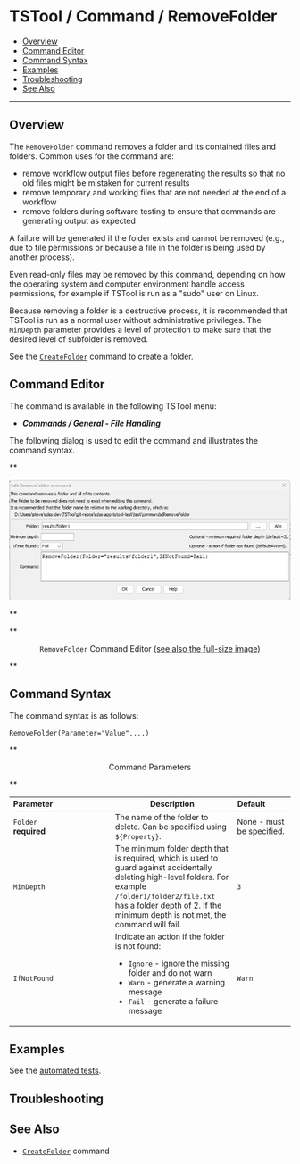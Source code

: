 # TSTool / Command / RemoveFolder #

*   [Overview](#overview)
*   [Command Editor](#command-editor)
*   [Command Syntax](#command-syntax)
*   [Examples](#examples)
*   [Troubleshooting](#troubleshooting)
*   [See Also](#see-also)

-------------------------

## Overview ##

The `RemoveFolder` command removes a folder and its contained files and folders.
Common uses for the command are:

*  remove workflow output files before regenerating the results so that no old files might be mistaken for current results
*  remove temporary and working files that are not needed at the end of a workflow
*  remove folders during software testing to ensure that commands are generating output as expected

A failure will be generated if the folder exists and cannot be removed (e.g., due to file permissions or because
a file in the folder is being used by another process).

Even read-only files may be removed by this command, depending on how the operating system and computer environment handle access permissions,
for example if TSTool is run as a "sudo" user on Linux.

Because removing a folder is a destructive process, it is recommended that TSTool is run as a normal user without administrative privileges.
The `MinDepth` parameter provides a level of protection to make sure that the desired level of subfolder is removed.

See the [`CreateFolder`](../CreateFolder/CreateFolder.md) command to create a folder.

## Command Editor ##

The command is available in the following TSTool menu:

*   ***Commands / General - File Handling***

The following dialog is used to edit the command and illustrates the command syntax.

**<p style="text-align: center;">
![RemoveFolder](RemoveFolder.png)
</p>**

**<p style="text-align: center;">
`RemoveFolder` Command Editor (<a href="../RemoveFolder.png">see also the full-size image</a>)
</p>**

## Command Syntax ##

The command syntax is as follows:

```text
RemoveFolder(Parameter="Value",...)
```
**<p style="text-align: center;">
Command Parameters
</p>**

|**Parameter**&nbsp;&nbsp;&nbsp;&nbsp;&nbsp;&nbsp;&nbsp;&nbsp;&nbsp;&nbsp;&nbsp;&nbsp;&nbsp;&nbsp;&nbsp;&nbsp;&nbsp;&nbsp;&nbsp;&nbsp;&nbsp;&nbsp;&nbsp;&nbsp;&nbsp;&nbsp; | **Description** | **Default**&nbsp;&nbsp;&nbsp;&nbsp;&nbsp;&nbsp;&nbsp;&nbsp;&nbsp;&nbsp; |
|--------------|-----------------|----------------- |
|`Folder`<br>**required**   | The name of the folder to delete.  Can be specified using `${Property}`. | None - must be specified. |
|`MinDepth` | The minimum folder depth that is required, which is used to guard against accidentally deleting high-level folders. For example `/folder1/folder2/file.txt` has a folder depth of 2. If the minimum depth is not met, the command will fail. | `3` |
|`IfNotFound`  | Indicate an action if the folder is not found:<ul><li>`Ignore` - ignore the missing folder and do not warn</li><li>`Warn` - generate a warning message</li><li>`Fail` - generate a failure message</li></ul> | `Warn` |

## Examples ##

See the [automated tests](https://github.com/OpenCDSS/cdss-app-tstool-test/tree/master/test/commands/RemoveFolder).

## Troubleshooting ##

## See Also ##

*   [`CreateFolder`](../CreateFolder/CreateFolder.md) command
